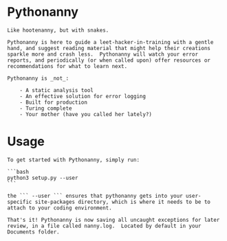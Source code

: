 # Pythonanny

	Like hootenanny, but with snakes.
	
	Pythonanny is here to guide a leet-hacker-in-training with a gentle hand, and suggest reading material that might help their creations sparkle more and crash less.  Pythonanny will watch your error reports, and periodically (or when called upon) offer resources or recommendations for what to learn next.
	
	Pythonanny is _not_:
	
		- A static analysis tool
		- An effective solution for error logging
		- Built for production
		- Turing complete
		- Your mother (have you called her lately?)
		
# Usage

	To get started with Pythonanny, simply run:
	
	```bash
	python3 setup.py --user
	```
	
	the ``` --user ``` ensures that pythonanny gets into your user-specific site-packages directory, which is where it needs to be to attach to your coding environment.
	
	That's it! Pythonanny is now saving all uncaught exceptions for later review, in a file called nanny.log.  Located by default in your Documents folder.

